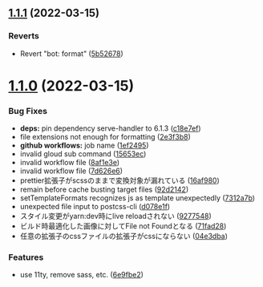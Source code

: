 ## [1.1.1](https://github.com/tuqulore/website-boilerplate/compare/v1.1.0...v1.1.1) (2022-03-15)


### Reverts

* Revert "bot: format" ([5b52678](https://github.com/tuqulore/website-boilerplate/commit/5b52678de42c9dcfa18b9a4d667cc3d99971c7fe))



# [1.1.0](https://github.com/tuqulore/website-boilerplate/compare/v1.0.0...v1.1.0) (2022-03-15)


### Bug Fixes

* **deps:** pin dependency serve-handler to 6.1.3 ([c18e7ef](https://github.com/tuqulore/website-boilerplate/commit/c18e7ef177edfcae1b64404d519182f637150f4f))
* file extensions not enough for formatting ([2e3f3b8](https://github.com/tuqulore/website-boilerplate/commit/2e3f3b87e14a7eb1c0b209f74aa1c4352c928f87))
* **github workflows:** job name ([1ef2495](https://github.com/tuqulore/website-boilerplate/commit/1ef249517d2f135d0924dffeaec10e81122fd804))
* invalid gloud sub command ([15653ec](https://github.com/tuqulore/website-boilerplate/commit/15653ece18f67e2a847cb5cc768a9249b723a8d8))
* invalid workflow file ([8af1e3e](https://github.com/tuqulore/website-boilerplate/commit/8af1e3eff49f4a5f38f0c3ffe34b28d44980cb59))
* invalid workflow file ([7d626e6](https://github.com/tuqulore/website-boilerplate/commit/7d626e658f145630507b66dce0cb7aa197c20ee6))
* prettier拡張子がscssのままで変換対象が漏れている ([16af980](https://github.com/tuqulore/website-boilerplate/commit/16af980e5ead00d3b621ed58035fbedbe73931e7))
* remain before cache busting target files ([92d2142](https://github.com/tuqulore/website-boilerplate/commit/92d21424c37a13d838169e0b41aa09a4b395d327))
* setTemplateFormats recognizes js as template unexpectedly ([7312a7b](https://github.com/tuqulore/website-boilerplate/commit/7312a7b00a0d4c1b75c4c5a74d5d89fa0e9c9c59))
* unexpected file input to postcss-cli ([d078e1f](https://github.com/tuqulore/website-boilerplate/commit/d078e1fc9c9d8e2dd9e3c81381ebe11981f8c475))
* スタイル変更がyarn:dev時にlive reloadされない ([9277548](https://github.com/tuqulore/website-boilerplate/commit/927754896fd1315afee818bd33571e28f90bddc0))
* ビルド時最適化した画像に対してFile not Foundとなる ([71fad28](https://github.com/tuqulore/website-boilerplate/commit/71fad285d3f2c8c097aaa91ea832df2dcb15c814))
* 任意の拡張子のcssファイルの拡張子がcssにならない ([04e3dba](https://github.com/tuqulore/website-boilerplate/commit/04e3dbad99207f4b20829e93894daf0a4a191ea0))


### Features

* use 11ty, remove sass, etc. ([6e9fbe2](https://github.com/tuqulore/website-boilerplate/commit/6e9fbe2e5bc4d228ac1a226bb98d365c5b97a5f5))



